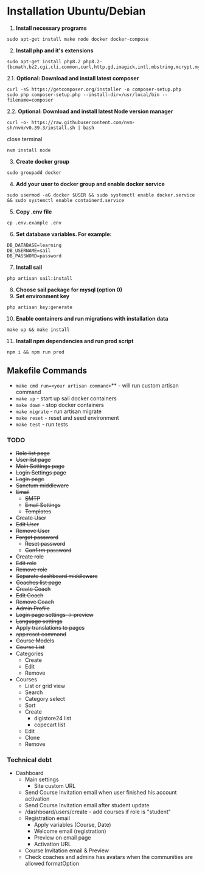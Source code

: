 # Installation Ubuntu/Debian

1. **Install necessary programs**
```shell
sudo apt-get install make node docker docker-compose
```
2. **Install php and it's extensions**
```shell
sudo apt-get install php8.2 php8.2-{bcmath,bz2,cgi,cli,common,curl,http,gd,imagick,intl,mbstring,mcrypt,mysql,opcache,raphf,readline,snmp,soap,xml,xmlrpc,xsl,yaml,zip}
```
2.1. **Optional: Download and install latest composer**
```shell
curl -sS https://getcomposer.org/installer -o composer-setup.php
sudo php composer-setup.php --install-dir=/usr/local/bin --filename=composer
```
2.2. **Optional: Download and install latest Node version manager**
```shell
curl -o- https://raw.githubusercontent.com/nvm-sh/nvm/v0.39.3/install.sh | bash
```
close terminal
```shell
nvm install node
```
3. **Create docker group**
```shell
sudo groupadd docker
```
4. **Add your user to docker group and enable docker service**
```shell
sudo usermod -aG docker $USER && sudo systemctl enable docker.service && sudo systemctl enable containerd.service
```
5. **Copy .env file**
```shell
cp .env.example .env
```
6. **Set database variables. For example:**
```
DB_DATABASE=learning
DB_USERNAME=sail
DB_PASSWORD=password
```
7. **Install sail**
```shell
php artisan sail:install
```
8. **Choose sail package for mysql (option 0)**
9. **Set environment key**
```shell
php artisan key:generate
```
10. **Enable containers and run migrations with installation data**
```shell
make up && make install
```
11. **Install npm dependencies and run prod script**
```shell
npm i && npm run prod
```
## Makefile Commands

- `make cmd run=<your artisan command>`** - will run custom artisan command
- `make up` - start up sail docker containers
- `make down` - stop docker containers
- `make migrate` - run artisan migrate
- `make reset` - reset and seed environment
- `make test` - run tests

### TODO

- ~~Role list page~~
- ~~User list page~~
- ~~Main Settings page~~
- ~~Login Settings page~~
- ~~Login page~~
- ~~Sanctum middleware~~
- ~~Email~~
  - ~~SMTP~~
  - ~~Email Settings~~
  - ~~Templates~~
- ~~Create User~~
- ~~Edit User~~
- ~~Remove User~~
- ~~Forgot password~~
  - ~~Reset password~~
  - ~~Confirm password~~
- ~~Create role~~
- ~~Edit role~~
- ~~Remove role~~
- ~~Separate dashboard middleware~~
- ~~Coaches list page~~
- ~~Create Coach~~
- ~~Edit Coach~~
- ~~Remove Coach~~
- ~~Admin Profile~~
- ~~Login page settings -> preview~~
- ~~Language settings~~
- ~~Apply translations to pages~~
- ~~app:reset command~~
- ~~Course Models~~
- ~~Course List~~
- Categories
  - Create
  - Edit
  - Remove
- Courses
  - List or grid view
  - Search
  - Category select
  - Sort
  - Create
    - digistore24 list
    - copecart list
  - Edit
  - Clone
  - Remove

### Technical debt

- Dashboard
  - Main settings
    - Site custom URL
  - Send Course Invitation email when user finished his account activation
  - Send Course Invitation email after student update
  - /dashboard/users/create - add courses if role is "student"
  - Registration email
    - Apply variables (Course, Date)
    - Welcome email (registration)
    - Preview on email page
    - Activation URL
  - Course Invitation email & Preview
  - Check coaches and admins has avatars when the communities are allowed
    formatOption

[//]: # (dashboard    manifest    vendor)
[//]: # (   736.9k        1.5k    120.9k <--- 16.05.2022)
[//]: # (   742.8k        1.5     120.9k <--- 24.05.2022)
